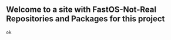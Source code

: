 ## Welcome to a site with FastOS-Not-Real Repositories and Packages for this project

```markdown
ok
```

